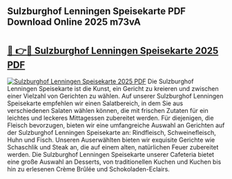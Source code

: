 ## Sulzburghof Lenningen Speisekarte PDF Download Online 2025 m73vA

# <h2><a href="http://gcckef.nevu.top/?p=Sulzburghof+Lenningen+Speisekarte">🔗 👉🔴 Sulzburghof Lenningen Speisekarte 2025 PDF</a></h2>

[![Sulzburghof Lenningen Speisekarte 2025 PDF](https://i.imgur.com/dBaPXMq.png)](http://gcckef.nevu.top/?p=Sulzburghof+Lenningen+Speisekarte)
Die Sulzburghof Lenningen Speisekarte ist die Kunst, ein Gericht zu kreieren und zwischen einer Vielzahl von Gerichten zu wählen. Auf unserer Sulzburghof Lenningen Speisekarte empfehlen wir einen Salatbereich, in dem Sie aus verschiedenen Salaten wählen können, die mit frischen Zutaten für ein leichtes und leckeres Mittagessen zubereitet werden. Für diejenigen, die Fleisch bevorzugen, bieten wir eine umfangreiche Auswahl an Gerichten auf der Sulzburghof Lenningen Speisekarte an: Rindfleisch, Schweinefleisch, Huhn und Fisch. Unseren Auserwählten bieten wir exquisite Gerichte wie Schaschlik und Steak an, die auf einem alten, natürlichen Feuer zubereitet werden. Die Sulzburghof Lenningen Speisekarte unserer Cafeteria bietet eine große Auswahl an Desserts, von traditionellen Kuchen und Kuchen bis hin zu erlesenen Crème Brûlée und Schokoladen-Eclairs.
